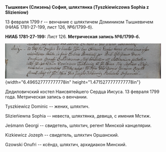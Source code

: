 **Тышкевич (Слизень) София, шляхтянка (Tyszkiewiczowa Sophia z
Slizieniow)**

13 февраля 1799 г -- венчание с шляхтичем Домиником Тышкевичем (НИАБ
1781-27-199, лист 126, №6/1799-б).

**НИАБ 1781-27-199:** Лист 126. **Метрическая запись №6/1799-б.**

![](./media/74403bfa33d0bd653a06bbd122a13b44aceda198.png){width="6.496527777777778in"
height="1.4715277777777778in"}

Дедиловичский костел Наисвятейшего Сердца Иисуса. 13 февраля 1799 года.
Метрическая запись о венчании.

Tyszkiewicz Dominic -- жених, шляхтич.

Slizieńiewna Sophia -- невеста, шляхтянка, девица, с имения Мстиж.

Jeśmann Georgi -- свидетель, шляхтич, регент Минской канцелярии.

Kizkiewicz Jozeph -- свидетель, шляхтич Оршанский.

Gzowski Onufri -- ксёндз, шляхтич, архидиакон Минский.
